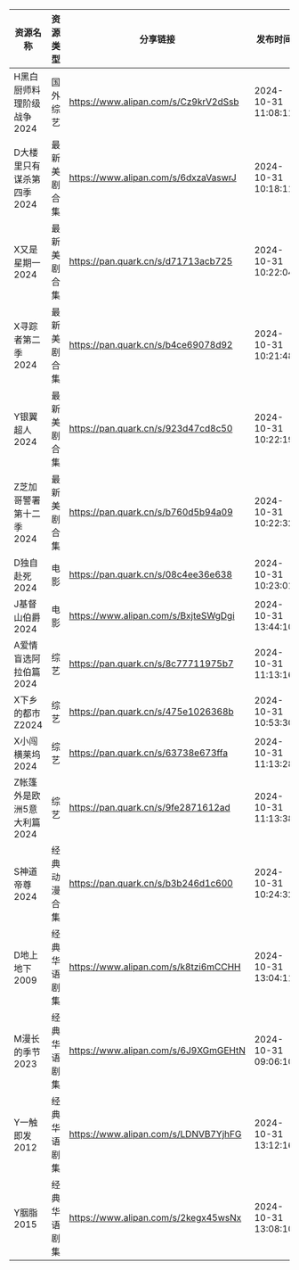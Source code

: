 | 资源名称             | 资源类型   | 分享链接                                 | 发布时间                |
| ---------------- | ------ | ------------------------------------ | ------------------- |
| H黑白厨师料理阶级战争2024  | 国外综艺   | https://www.alipan.com/s/Cz9krV2dSsb | 2024-10-31 11:08:11 |
| D大楼里只有谋杀第四季2024  | 最新美剧合集 | https://www.alipan.com/s/6dxzaVaswrJ | 2024-10-31 10:18:11 |
| X又是星期一2024       | 最新美剧合集 | https://pan.quark.cn/s/d71713acb725  | 2024-10-31 10:22:04 |
| X寻踪者第二季2024      | 最新美剧合集 | https://pan.quark.cn/s/b4ce69078d92  | 2024-10-31 10:21:48 |
| Y银翼超人2024        | 最新美剧合集 | https://pan.quark.cn/s/923d47cd8c50  | 2024-10-31 10:22:19 |
| Z芝加哥警署第十二季2024   | 最新美剧合集 | https://pan.quark.cn/s/b760d5b94a09  | 2024-10-31 10:22:32 |
| D独自赴死2024        | 电影     | https://pan.quark.cn/s/08c4ee36e638  | 2024-10-31 10:23:01 |
| J基督山伯爵2024       | 电影     | https://www.alipan.com/s/BxjteSWgDgi | 2024-10-31 13:44:10 |
| A爱情盲选阿拉伯篇2024    | 综艺     | https://pan.quark.cn/s/8c77711975b7  | 2024-10-31 11:13:16 |
| X下乡的都市Z2024      | 综艺     | https://pan.quark.cn/s/475e1026368b  | 2024-10-31 10:53:30 |
| X小闯横莱坞2024       | 综艺     | https://pan.quark.cn/s/63738e673ffa  | 2024-10-31 11:13:28 |
| Z帐篷外是欧洲5意大利篇2024 | 综艺     | https://pan.quark.cn/s/9fe2871612ad  | 2024-10-31 11:13:38 |
| S神道帝尊2024        | 经典动漫合集 | https://pan.quark.cn/s/b3b246d1c600  | 2024-10-31 10:24:32 |
| D地上地下2009        | 经典华语剧集 | https://www.alipan.com/s/k8tzi6mCCHH | 2024-10-31 13:04:11 |
| M漫长的季节2023       | 经典华语剧集 | https://www.alipan.com/s/6J9XGmGEHtN | 2024-10-31 09:06:10 |
| Y一触即发2012        | 经典华语剧集 | https://www.alipan.com/s/LDNVB7YjhFG | 2024-10-31 13:12:16 |
| Y胭脂2015          | 经典华语剧集 | https://www.alipan.com/s/2kegx45wsNx | 2024-10-31 13:08:10 |
